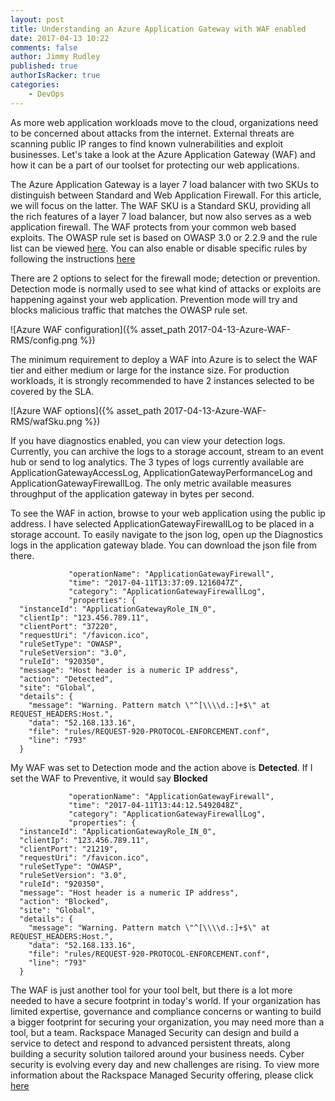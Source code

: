 ```yaml
---
layout: post
title: Understanding an Azure Application Gateway with WAF enabled 
date: 2017-04-13 10:22
comments: false
author: Jimmy Rudley
published: true
authorIsRacker: true
categories:
    - DevOps
---
```


As more web application workloads move to the cloud, organizations need to be concerned about attacks from the internet. External threats are scanning public IP ranges to find known vulnerabilities and exploit businesses. Let's take a look at the Azure Application Gateway (WAF) and how it can be a part of our toolset for protecting our web applications.

<!-- more -->

The Azure Application Gateway is a layer 7 load balancer with two SKUs to distinguish between Standard and Web Application Firewall. For this article, we will focus on the latter. The WAF SKU is a Standard SKU, providing all the rich features of a layer 7 load balancer, but now also serves as a web application firewall. The WAF protects from your common web based exploits. The OWASP rule set is based on OWASP 3.0 or 2.2.9 and the rule list can be viewed [here](https://docs.microsoft.com/en-us/azure/application-gateway/application-gateway-crs-rulegroups-rules). You can also enable or disable specific rules by following the instructions [here](https://docs.microsoft.com/en-us/azure/application-gateway/application-gateway-customize-waf-rules-portal)

There are 2 options to select for the firewall mode; detection or prevention. Detection mode is normally used to see what kind of attacks or exploits are happening against your web application. Prevention mode will try and blocks malicious traffic that matches the OWASP rule set.

![Azure WAF configuration]({% asset_path 2017-04-13-Azure-WAF-RMS/config.png %})

The minimum requirement to deploy a WAF into Azure is to select the WAF tier and either medium or large for the instance size. For production workloads, it is strongly recommended to have 2 instances selected to be covered by the SLA.

![Azure WAF options]({% asset_path 2017-04-13-Azure-WAF-RMS/wafSku.png %})

If you have diagnostics enabled, you can view your detection logs. Currently, you can archive the logs to a storage account, stream to an event hub or send to log analytics. The 3 types of logs currently available are ApplicationGatewayAccessLog, ApplicationGatewayPerformanceLog and ApplicationGatewayFirewallLog. The only metric available measures throughput of the application gateway in bytes per second.

To see the WAF in action, browse to your web application using the public ip address. I have selected ApplicationGatewayFirewallLog to be placed in a storage account. To easily navigate to the json log, open up the Diagnostics logs in the application gateway blade. You can download the json file from there. 

```
			 "operationName": "ApplicationGatewayFirewall",
			 "time": "2017-04-11T13:37:09.1216047Z",
			 "category": "ApplicationGatewayFirewallLog",
			 "properties": {
  "instanceId": "ApplicationGatewayRole_IN_0",
  "clientIp": "123.456.789.11",
  "clientPort": "37220",
  "requestUri": "/favicon.ico",
  "ruleSetType": "OWASP",
  "ruleSetVersion": "3.0",
  "ruleId": "920350",
  "message": "Host header is a numeric IP address",
  "action": "Detected",
  "site": "Global",
  "details": {
    "message": "Warning. Pattern match \"^[\\\\d.:]+$\" at REQUEST_HEADERS:Host.",
    "data": "52.168.133.16",
    "file": "rules/REQUEST-920-PROTOCOL-ENFORCEMENT.conf",
    "line": "793"
  }
  ```
My WAF was set to Detection mode and the action above is **Detected**. If I set the WAF to Preventive, it would say **Blocked**

```
			 "operationName": "ApplicationGatewayFirewall",
			 "time": "2017-04-11T13:44:12.5492048Z",
			 "category": "ApplicationGatewayFirewallLog",
			 "properties": {
  "instanceId": "ApplicationGatewayRole_IN_0",
  "clientIp": "123.456.789.11",
  "clientPort": "21219",
  "requestUri": "/favicon.ico",
  "ruleSetType": "OWASP",
  "ruleSetVersion": "3.0",
  "ruleId": "920350",
  "message": "Host header is a numeric IP address",
  "action": "Blocked",
  "site": "Global",
  "details": {
    "message": "Warning. Pattern match \"^[\\\\d.:]+$\" at REQUEST_HEADERS:Host.",
    "data": "52.168.133.16",
    "file": "rules/REQUEST-920-PROTOCOL-ENFORCEMENT.conf",
    "line": "793"
  }
  ```
The WAF is just another tool for your tool belt, but there is a lot more needed to have a secure footprint in today's world. If your organization has limited expertise, governance and compliance concerns or wanting to build a bigger footprint for securing your organization, you may need more than a tool, but a team. Rackspace Managed Security can design and build a service to detect and respond to advanced persistent threats, along building a security solution tailored around your business needs. Cyber security is evolving every day and new challenges are rising. To view more information about the Rackspace Managed Security offering, please click [here](https://www.rackspace.com/en-us/managed-security-services)
